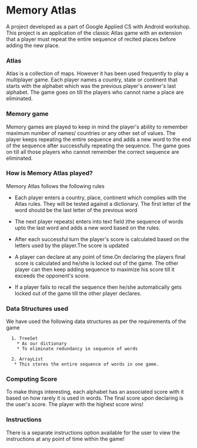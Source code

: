 # Memory Atlas
A project developed as a part of Google Applied CS with Android workshop.
This project is an application of the classic Atlas game with an extension that a player must repeat the entire sequence of recited places before adding the new place.

### Atlas

Atlas is a collection of maps. However it has been used frequently to play a multiplayer game.
Each player names a country, state or continent that starts with the alphabet which was the previous player's answer's last alphabet. The game goes on till the players who cannot name a place are eliminated.

### Memory game

Memory games are played to keep in mind the player's ability to remember maximum number of names/ countries or any other set of values. The player keeps repeating the entire sequence and adds a new word to the end of the sequence after successfully repeating the sequence. The game goes on till all those players who cannot remember the correct sequence are eliminated.

### How is Memory Atlas played?

Memory Atlas follows the following rules

  * Each player enters a country, place, continent which complies with the Atlas rules. They will be tested against a dictionary. The first letter of the word should be the last letter of the previous word

  * The next player repeats( enters into text field )the sequence of words upto the last word and adds a new word based on the rules.

  * After each successful turn the player's score is calculated based on the letters used by the player.The score is updated

  * A player can declare at any point of time.On declaring the players final score is calculated and he/she is locked out of the game. The other player can then keep adding sequence to maximize his score till it exceeds the opponent's score.

  * If a player fails to recall the sequence then he/she automatically gets locked out of the game till the other player declares.

### Data Structures used

We have used the following data structures as per the requirements of the game

      1. TreeSet
        * As our dictionary
        * To eliminate redundancy in sequence of words

      2. ArrayList
       * This stores the entire sequence of words in one game.


### Computing Score

To make things interesting, each alphabet has an associated score with it based on how rarely it is used in words. The final score upon declaring is the user's score. The player with the highest score wins!

### Instructions

There is a separate instructions option available for the user to view the instructions at any point of time within the game!
